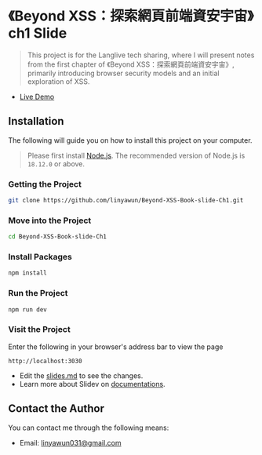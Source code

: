 # 《Beyond XSS：探索網頁前端資安宇宙》ch1 Slide 
> This project is for the Langlive tech sharing, where I will present notes from the first chapter of 《Beyond XSS：探索網頁前端資安宇宙》, primarily introducing browser security models and an initial exploration of XSS.

- [Live Demo]()

## Installation
The following will guide you on how to install this project on your computer.
> Please first install [Node.js](https://nodejs.org/en/download). The recommended version of Node.js is `18.12.0` or above.
### Getting the Project
```bash
git clone https://github.com/linyawun/Beyond-XSS-Book-slide-Ch1.git
```
### Move into the Project
```bash
cd Beyond-XSS-Book-slide-Ch1
```
### Install Packages
```bash
npm install
```
### Run the Project
```bash
npm run dev
```
### Visit the Project
Enter the following in your browser's address bar to view the page
```
http://localhost:3030
```

- Edit the [slides.md](./slides.md) to see the changes.
- Learn more about Slidev on [documentations](https://sli.dev/).

## Contact the Author
You can contact me through the following means:
- Email: linyawun031@gmail.com


